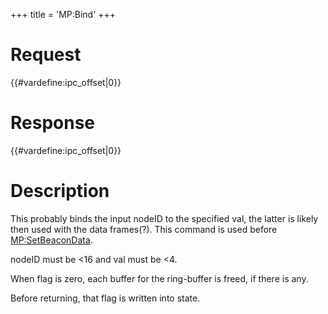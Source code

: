 +++
title = 'MP:Bind'
+++

# Request

{{#vardefine:ipc_offset\|0}}

# Response

{{#vardefine:ipc_offset\|0}}

# Description

This probably binds the input nodeID to the specified val, the latter is
likely then used with the data frames(?). This command is used before
[MP:SetBeaconData](MP:SetBeaconData "wikilink").

nodeID must be \<16 and val must be \<4.

When flag is zero, each buffer for the ring-buffer is freed, if there is
any.

Before returning, that flag is written into state.